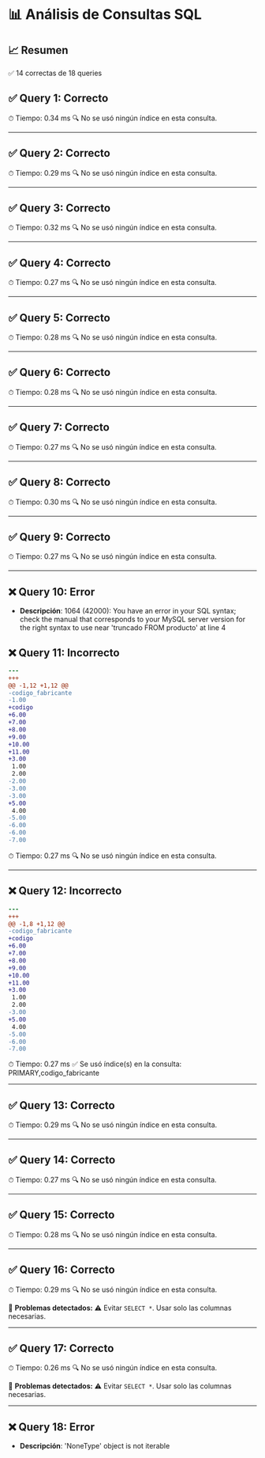 # 📊 Análisis de Consultas SQL


## 📈 Resumen
✅ 14 correctas de 18 queries

## ✅ Query 1: Correcto

⏱ Tiempo: 0.34 ms
🔍 No se usó ningún índice en esta consulta.

---

## ✅ Query 2: Correcto

⏱ Tiempo: 0.29 ms
🔍 No se usó ningún índice en esta consulta.

---

## ✅ Query 3: Correcto

⏱ Tiempo: 0.32 ms
🔍 No se usó ningún índice en esta consulta.

---

## ✅ Query 4: Correcto

⏱ Tiempo: 0.27 ms
🔍 No se usó ningún índice en esta consulta.

---

## ✅ Query 5: Correcto

⏱ Tiempo: 0.28 ms
🔍 No se usó ningún índice en esta consulta.

---

## ✅ Query 6: Correcto

⏱ Tiempo: 0.28 ms
🔍 No se usó ningún índice en esta consulta.

---

## ✅ Query 7: Correcto

⏱ Tiempo: 0.27 ms
🔍 No se usó ningún índice en esta consulta.

---

## ✅ Query 8: Correcto

⏱ Tiempo: 0.30 ms
🔍 No se usó ningún índice en esta consulta.

---

## ✅ Query 9: Correcto

⏱ Tiempo: 0.27 ms
🔍 No se usó ningún índice en esta consulta.

---

## ❌ Query 10: Error
- **Descripción**: 1064 (42000): You have an error in your SQL syntax; check the manual that corresponds to your MySQL server version for the right syntax to use near 'truncado
FROM producto' at line 4


## ❌ Query 11: Incorrecto
```diff
--- 
+++ 
@@ -1,12 +1,12 @@
-codigo_fabricante
-1.00
+codigo
+6.00
+7.00
+8.00
+9.00
+10.00
+11.00
+3.00
 1.00
 2.00
-2.00
-3.00
-3.00
+5.00
 4.00
-5.00
-6.00
-6.00
-7.00
```

⏱ Tiempo: 0.27 ms
🔍 No se usó ningún índice en esta consulta.

---

## ❌ Query 12: Incorrecto
```diff
--- 
+++ 
@@ -1,8 +1,12 @@
-codigo_fabricante
+codigo
+6.00
+7.00
+8.00
+9.00
+10.00
+11.00
+3.00
 1.00
 2.00
-3.00
+5.00
 4.00
-5.00
-6.00
-7.00
```

⏱ Tiempo: 0.27 ms
✅ Se usó índice(s) en la consulta: PRIMARY,codigo_fabricante

---

## ✅ Query 13: Correcto

⏱ Tiempo: 0.29 ms
🔍 No se usó ningún índice en esta consulta.

---

## ✅ Query 14: Correcto

⏱ Tiempo: 0.27 ms
🔍 No se usó ningún índice en esta consulta.

---

## ✅ Query 15: Correcto

⏱ Tiempo: 0.28 ms
🔍 No se usó ningún índice en esta consulta.

---

## ✅ Query 16: Correcto

⏱ Tiempo: 0.29 ms
🔍 No se usó ningún índice en esta consulta.

🚨 **Problemas detectados:**
⚠️ Evitar `SELECT *`. Usar solo las columnas necesarias.

---

## ✅ Query 17: Correcto

⏱ Tiempo: 0.26 ms
🔍 No se usó ningún índice en esta consulta.

🚨 **Problemas detectados:**
⚠️ Evitar `SELECT *`. Usar solo las columnas necesarias.

---

## ❌ Query 18: Error
- **Descripción**: 'NoneType' object is not iterable

